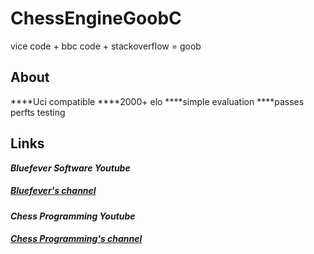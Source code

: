 # ChessEngineGoobC
vice code + bbc code + stackoverflow = goob

## About
****Uci compatible
****2000+ elo
****simple evaluation
****passes perfts testing

## Links
***Bluefever Software Youtube***
##### [Bluefever's channel](https://www.youtube.com/user/BlueFeverSoft)
***Chess Programming Youtube***
##### [Chess Programming's channel](https://www.youtube.com/channel/UCB9-prLkPwgvlKKqDgXhsMQ)
